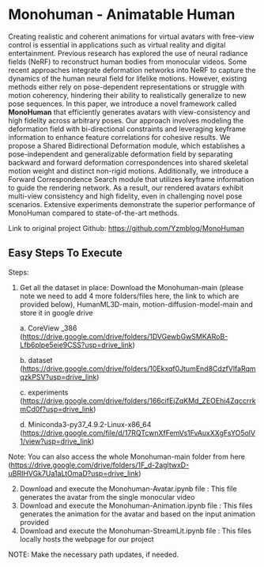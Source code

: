 # Monohuman - Animatable Human
Creating realistic and coherent animations for virtual avatars with free-view control is essential in applications such as virtual reality and digital entertainment. Previous research has explored the use of neural radiance fields (NeRF) to reconstruct human bodies from monocular videos. Some recent approaches integrate deformation networks into NeRF to capture the dynamics of the human neural field for lifelike motions. However, existing methods either rely on pose-dependent representations or struggle with motion coherency, hindering their ability to realistically generalize to new pose sequences. In this paper, we introduce a novel framework called **MonoHuman** that efficiently generates avatars with view-consistency and high fidelity across arbitrary poses. Our approach involves modeling the deformation field with bi-directional constraints and leveraging keyframe information to enhance feature correlations for cohesive results. We propose a Shared Bidirectional Deformation module, which establishes a pose-independent and generalizable deformation field by separating backward and forward deformation correspondences into shared skeletal motion weight and distinct non-rigid motions. Additionally, we introduce a Forward Correspondence Search module that utilizes keyframe information to guide the rendering network. As a result, our rendered avatars exhibit multi-view consistency and high fidelity, even in challenging novel pose scenarios. Extensive experiments demonstrate the superior performance of MonoHuman compared to state-of-the-art methods.

Link to original project Github: https://github.com/Yzmblog/MonoHuman

## Easy Steps To Execute
Steps:
1. Get all the dataset in place: Download the Monohuman-main (please note we need to add 4 more folders/files here, the link to which are provided below), HumanML3D-main, motion-diffusion-model-main and store it in google drive

      a. CoreView _386 (https://drive.google.com/drive/folders/1DVGewbGwSMKARoB-Lfb6plpe5eie9CSS?usp=drive_link)
   
      b. dataset (https://drive.google.com/drive/folders/10Ekxqf0JtumEnd8CdzfVlfaRqmqzkPSV?usp=drive_link)
   
      c. experiments (https://drive.google.com/drive/folders/166cifEjZqKMd_ZEOEhi4ZqccrrkmCd0f?usp=drive_link)
   
      d. Miniconda3-py37_4.9.2-Linux-x86_64 (https://drive.google.com/file/d/17RQTcwnXfFemVs1FvAuxXXgFsYO5olV1/view?usp=drive_link)
   
Note: You can also access the whole Monohuman-main folder from here (https://drive.google.com/drive/folders/1F_d-2agltwxD-uBRIHVGk7Ua1aLtOmaD?usp=drive_link)

2. Download and execute the Monohuman-Avatar.ipynb file : This file generates the avatar from the single monocular video
3. Download and execute the Monohuman-Animation.ipynb file : This files generates the animation for the avatar and based on the input animation provided
4. Download and execute the Monohuman-StreamLit.ipynb file : This files locally hosts the webpage for our project

NOTE: Make the necessary path updates, if needed.
